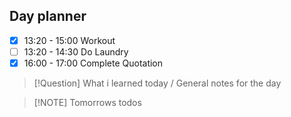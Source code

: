 ## Day planner

- [x] 13:20 - 15:00 Workout
- [ ] 13:20 - 14:30 Do Laundry
- [x] 16:00 - 17:00 Complete Quotation

> [!Question] What i learned today / General notes for the day

> [!NOTE] Tomorrows todos
